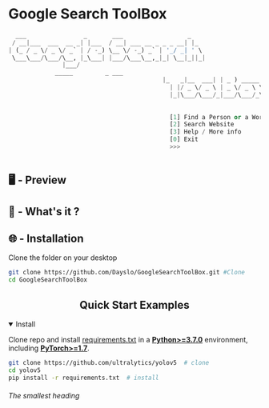   # Google Search ToolBox
  
  ``` py
    ___                _       ___                  _     
   / __|___  ___  __ _| |___  / __| ___ __ _ _ _ __| |_   
  | (_ / _ \/ _ \/ _` | / -_) \__ \/ -_) _` | '_/ _| ' \  
   \___\___/\___/\__, |_\___| |___/\___\__,_|_| \__|_||_| 
                 |___/                                    
               _____         _ ___                        
                                             |_   _|__  ___| | _ ) _____ __              
                                               | |/ _ \/ _ \ | _ \/ _ \ \ /              
                                               |_|\___/\___/_|___/\___/_\_\              
                                                                      
                                                                    
                                               [1] Find a Person or a Word
                                               [2] Search Website
                                               [3] Help / More info
                                               [0] Exit
                                               >>> 
                    
  ```
   
   
   
   





## :desktop_computer: - Preview
## :open_book: - What's it ?
## :globe_with_meridians: - Installation
Clone the folder on your desktop
```bash
git clone https://github.com/Dayslo/GoogleSearchToolBox.git #Clone
cd GoogleSearchToolBox
```
## <div align="center">Quick Start Examples</div>

<details open>
<summary>Install</summary>

Clone repo and install [requirements.txt](https://github.com/ultralytics/yolov5/blob/master/requirements.txt) in a
[**Python>=3.7.0**](https://www.python.org/) environment, including
[**PyTorch>=1.7**](https://pytorch.org/get-started/locally/).

```bash
git clone https://github.com/ultralytics/yolov5  # clone
cd yolov5
pip install -r requirements.txt  # install
```

</details>

###### The smallest heading
